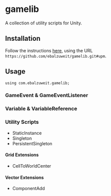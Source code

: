 # gamelib

A collection of utility scripts for Unity.

## Installation

Follow the instructions [here](https://docs.unity3d.com/Manual/upm-ui-giturl.html), using the URL `https://github.com/ebalzuweit/gamelib.git#upm`.

## Usage

`using com.ebalzuweit.gamelib;`

### GameEvent & GameEventListener

### Variable & VariableReference

### Utility Scripts

- StaticInstance
- Singleton
- PersistentSingleton

#### Grid Extensions

- CellToWorldCenter

#### Vector Extensions

- ComponentAdd